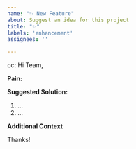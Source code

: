```yaml
---
name: "✨ New Feature"
about: Suggest an idea for this project
title: "✨"
labels: 'enhancement'
assignees: ''

---
```

<!-- These comments automatically delete -->
<!-- @ mention users who should be in the loop next to cc: -->
cc: 
Hi Team,
  
**Pain:**
<!-- Explain the pain you are experiencing -->

**Suggested Solution:**
<!-- Describe the solution you'd like -->

<!--Add numbered tasks-->

1. ...
2. ...

**Additional Context**
<!-- Add any other context or screenshots about the feature request here. -->

Thanks!